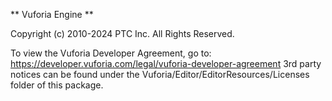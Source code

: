 ** Vuforia Engine **

Copyright (c) 2010-2024 PTC Inc.
All Rights Reserved.

To view the Vuforia Developer Agreement, go to: https://developer.vuforia.com/legal/vuforia-developer-agreement
3rd party notices can be found under the Vuforia/Editor/EditorResources/Licenses folder of this package.